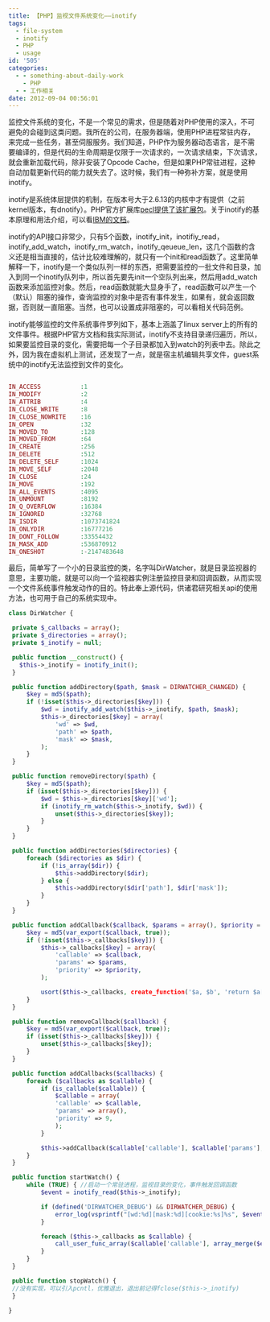 ```yaml
---
title: 【PHP】监视文件系统变化——inotify
tags:
  - file-system
  - inotify
  - PHP
  - usage
id: '505'
categories:
  - - something-about-daily-work
    - PHP
  - - 工作相关
date: 2012-09-04 00:56:01
---
```


监控文件系统的变化，不是一个常见的需求，但是随着对PHP使用的深入，不可避免的会碰到这类问题。我所在的公司，在服务器端，使用PHP进程常驻内存，来完成一些任务，甚至伺服服务。我们知道，PHP作为服务器动态语言，是不需要编译的，但是代码的生命周期是仅限于一次请求的，一次请求结束，下次请求，就会重新加载代码，除非安装了Opcode Cache，但是如果PHP常驻进程，这种自动加载更新代码的能力就失去了。这时候，我们有一种弥补方案，就是使用inotify。
<!-- more -->
inotify是系统体层提供的机制，在版本号大于2.6.13的内核中才有提供（之前kernel版本，有dnotify）。PHP官方扩展库[pecl提供了该扩展包](http://pecl.php.net/package/inotify "pecl扩展inotify主页")。关于inotify的基本原理和用法介绍，可以看[IBM的文档](http://www.ibm.com/developerworks/cn/linux/l-inotifynew/index.html "IBM提供的inotify的文档")。

inotify的API接口非常少，只有5个函数，inotify_init，inotifiy_read，inotify_add_watch，inotify_rm_watch，inotify_qeueue_len，这几个函数的含义还是相当直接的，估计比较难理解的，就只有一个init和read函数了。这里简单解释一下，inotify是一个类似队列一样的东西，把需要监控的一批文件和目录，加入到同一个inotify队列中，所以首先要先init一个空队列出来，然后用add_watch函数来添加监控对象。然后，read函数就能大显身手了，read函数可以产生一个（默认）阻塞的操作，查询监控的对象中是否有事件发生，如果有，就会返回数据，否则就一直阻塞。当然，也可以设置成非阻塞的，可以看相关代码范例。

inotify能够监控的文件系统事件罗列如下，基本上涵盖了linux server上的所有的文件事件。根据PHP官方文档和我实际测试，inotify不支持目录递归遍历，所以，如果要监控目录的变化，需要把每一个子目录都加入到watch的列表中去。除此之外，因为我在虚拟机上测试，还发现了一点，就是宿主机编辑共享文件，guest系统中的inotify无法监控到文件的变化。

```php

IN_ACCESS           :1
IN_MODIFY           :2
IN_ATTRIB           :4
IN_CLOSE_WRITE      :8
IN_CLOSE_NOWRITE    :16
IN_OPEN             :32
IN_MOVED_TO         :128
IN_MOVED_FROM       :64
IN_CREATE           :256
IN_DELETE           :512
IN_DELETE_SELF      :1024
IN_MOVE_SELF        :2048
IN_CLOSE            :24
IN_MOVE             :192
IN_ALL_EVENTS       :4095
IN_UNMOUNT          :8192
IN_Q_OVERFLOW       :16384
IN_IGNORED          :32768
IN_ISDIR            :1073741824
IN_ONLYDIR          :16777216
IN_DONT_FOLLOW      :33554432
IN_MASK_ADD         :536870912
IN_ONESHOT          :-2147483648

```

最后，简单写了一个小的目录监控的类，名字叫DirWatcher，就是目录监视器的意思，主要功能，就是可以向一个监视器实例注册监控目录和回调函数，从而实现一个文件系统事件触发动作的目的。特此奉上源代码，供诸君研究相关api的使用方法，也可用于自己的系统实现中。

 

```php
class DirWatcher {

 private $_callbacks = array();
 private $_directories = array();
 private $_inotify = null;

 public function __construct() {
   $this->_inotify = inotify_init();
 }

 public function addDirectory($path, $mask = DIRWATCHER_CHANGED) {
     $key = md5($path);
     if (!isset($this->_directories[$key])) {
         $wd = inotify_add_watch($this->_inotify, $path, $mask);
         $this->_directories[$key] = array(
             'wd' => $wd,
             'path' => $path,
             'mask' => $mask,
         );
     }
 }

 public function removeDirectory($path) {
     $key = md5($path);
     if (isset($this->_directories[$key])) {
         $wd = $this->_directories[$key]['wd'];
         if (inotify_rm_watch($this->_inotify, $wd)) {
             unset($this->_directories[$key]);
         }
     }
 }

 public function addDirectories($directories) {
     foreach ($directories as $dir) {
         if (!is_array($dir)) {
             $this->addDirectory($dir);
         } else {
             $this->addDirectory($dir['path'], $dir['mask']);
         }
     }
 }

 public function addCallback($callback, $params = array(), $priority = 9) {
     $key = md5(var_export($callback, true));
     if (!isset($this->_callbacks[$key])) {
         $this->_callbacks[$key] = array(
             'callable' => $callback,
             'params' => $params,
             'priority' => $priority,
         );

         usort($this->_callbacks, create_function('$a, $b', 'return $a["priority"] > $b["priority"];'));
     }
 }

 public function removeCallback($callback) {
     $key = md5(var_export($callback, true));
     if (isset($this->_callbacks[$key])) {
         unset($this->_callbacks[$key]);
     }
 }

 public function addCallbacks($callbacks) {
     foreach ($callbacks as $callable) {
         if (is_callable($callable)) {
             $callable = array(
             'callable' => $callable,
             'params' => array(),
             'priority' => 9,
             );
         }

         $this->addCallback($callable['callable'], $callable['params'], $callable['priority']);
     }
 }

 public function startWatch() {
     while (TRUE) { //启动一个常驻进程，监视目录的变化，事件触发回调函数
         $event = inotify_read($this->_inotify);

         if (defined('DIRWATCHER_DEBUG') && DIRWATCHER_DEBUG) {
             error_log(vsprintf("[wd:%d][mask:%d][cookie:%s]%s", $event[0]));
         }

         foreach ($this->_callbacks as $callable) {
             call_user_func_array($callable['callable'], array_merge($event, $callable['params']));
         }
     }
 }

 public function stopWatch() {
 //没有实现，可以引入pcntl，优雅退出，退出前记得fclose($this->_inotify)
 }

}

```